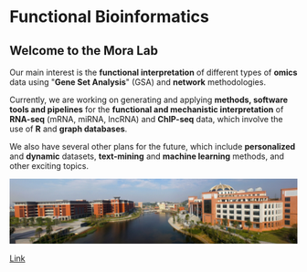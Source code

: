 # Functional Bioinformatics

## Welcome to the Mora Lab

Our main interest is the **functional interpretation** of different types of **omics** data using "**Gene Set Analysis**" (GSA) and **network** methodologies.

Currently, we are working on generating and applying **methods, software tools and pipelines** for the **functional and mechanistic interpretation** of **RNA-seq** (mRNA, miRNA, lncRNA) and **ChIP-seq** data, which involve the use of **R** and **graph databases**.

We also have several other plans for the future, which include **personalized** and **dynamic** datasets, **text-mining** and **machine learning** methods, and other exciting topics.

![Image](/gmu1.GIF)

[Link](https://www.scingularity.org/moralab)
